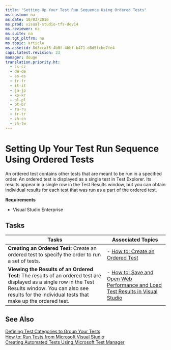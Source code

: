 ```yaml
---
title: "Setting Up Your Test Run Sequence Using Ordered Tests"
ms.custom: na
ms.date: 10/03/2016
ms.prod: visual-studio-tfs-dev14
ms.reviewer: na
ms.suite: na
ms.tgt_pltfrm: na
ms.topic: article
ms.assetid: 8d3ccaf5-4b0f-4bbf-b471-d8d5fcbe7fe4
caps.latest.revision: 23
manager: douge
translation.priority.ht: 
  - cs-cz
  - de-de
  - es-es
  - fr-fr
  - it-it
  - ja-jp
  - ko-kr
  - pl-pl
  - pt-br
  - ru-ru
  - tr-tr
  - zh-cn
  - zh-tw
---
```

# Setting Up Your Test Run Sequence Using Ordered Tests
An ordered test contains other tests that are meant to be run in a specified order. An ordered test is displayed as a single test in Test Explorer. Its results appear in a single row in the Test Results window, but you can obtain individual results for each test that was run as a part of the ordered test.  
  
 **Requirements**  
  
-   Visual Studio Enterprise  
  
## Tasks  
  
|Tasks|Associated Topics|  
|-----------|-----------------------|  
|**Creating an Ordered Test**: Create an ordered test to specify the order to run a set of tests.|-   [How to: Create an Ordered Test](../dv_TeamTestALM/How-to--Create-an-Ordered-Test.md)|  
|**Viewing the Results of an Ordered Test:** The results of an ordered test are displayed as a single row in the Test Results window. You can also see results for the individual tests that make up the ordered test.|-   [How to: Save and Open Web Performance and Load Test Results in Visual Studio](../dv_TeamTestALM/How-to--Save-and-Open-Web-Performance-and-Load-Test-Results-in-Visual-Studio.md)|  
  
## See Also  
 [Defining Test Categories to Group Your Tests](../dv_TeamTestALM/Defining-Test-Categories-to-Group-Your-Tests.md)   
 [How to: Run Tests from Microsoft Visual Studio](../dv_TeamTestALM/How-to--Run-Tests-from-Microsoft-Visual-Studio.md)   
 [Creating Automated Tests Using Microsoft Test Manager](assetId:///7b5075ee-ddfe-411d-b1d4-94283550a5d0)